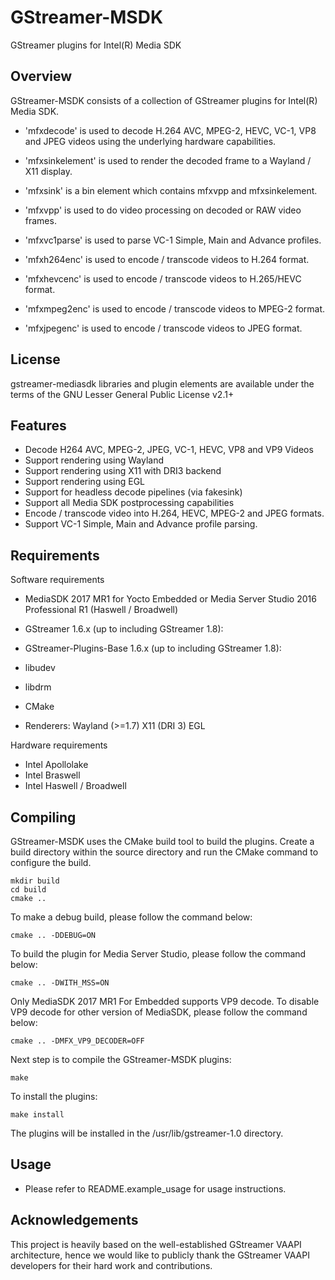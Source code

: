 

GStreamer-MSDK
==============
  GStreamer plugins for Intel(R) Media SDK


Overview
--------

GStreamer-MSDK consists of a collection of GStreamer plugins for
Intel(R) Media SDK.

  * 'mfxdecode' is used to decode H.264 AVC, MPEG-2, HEVC, VC-1, VP8 and
    JPEG videos using the underlying hardware capabilities. 

  * 'mfxsinkelement' is used to render the decoded frame to a Wayland / X11
    display.

  * 'mfxsink' is a bin element which contains mfxvpp and mfxsinkelement.

  * 'mfxvpp' is used to do video processing on decoded or RAW video frames.

  * 'mfxvc1parse' is used to parse VC-1 Simple, Main and Advance profiles.

  * 'mfxh264enc' is used to encode / transcode videos to H.264 format.
  
  * 'mfxhevcenc' is used to encode / transcode videos to H.265/HEVC format.

  * 'mfxmpeg2enc' is used to encode / transcode videos to MPEG-2 format.
  
  * 'mfxjpegenc' is used to encode / transcode videos to JPEG format.

License
-------

gstreamer-mediasdk libraries and plugin elements are available
under the terms of the GNU Lesser General Public License v2.1+


Features
--------

 - Decode H264 AVC, MPEG-2, JPEG, VC-1, HEVC, VP8 and VP9 Videos
 - Support rendering using Wayland
 - Support rendering using X11 with DRI3 backend
 - Support rendering using EGL
 - Support for headless decode pipelines (via fakesink)
 - Support all Media SDK postprocessing capabilities
 - Encode / transcode video into H.264, HEVC, MPEG-2 and JPEG formats.
 - Support VC-1 Simple, Main and Advance profile parsing.


Requirements
------------

Software requirements

  * MediaSDK 2017 MR1 for Yocto Embedded or
    Media Server Studio 2016 Professional R1 (Haswell / Broadwell)
  * GStreamer 1.6.x (up to including GStreamer 1.8):
  * GStreamer-Plugins-Base 1.6.x (up to including GStreamer 1.8):
  * libudev
  * libdrm
  * CMake
  
  * Renderers:
      Wayland (>=1.7)
      X11 (DRI 3)
      EGL

Hardware requirements

  * Intel Apollolake
  * Intel Braswell
  * Intel Haswell / Broadwell

Compiling
---------

GStreamer-MSDK uses the CMake build tool to build the plugins.
Create a build directory within the source directory and run the CMake
command to configure the build.

	mkdir build
	cd build
	cmake ..

To make a debug build, please follow the command below:

	cmake .. -DDEBUG=ON
		

To build the plugin for Media Server Studio, please follow the command below:

	cmake .. -DWITH_MSS=ON
		

Only MediaSDK 2017 MR1 For Embedded supports VP9 decode. To disable VP9 decode
for other version of MediaSDK, please follow the command below:

	cmake .. -DMFX_VP9_DECODER=OFF


Next step is to compile the GStreamer-MSDK plugins:

	make

To install the plugins:

	make install

The plugins will be installed in the /usr/lib/gstreamer-1.0 directory.


Usage
-----

 - Please refer to README.example_usage for usage instructions.


Acknowledgements
----------------

This project is heavily based on the well-established GStreamer VAAPI architecture, hence we would like to publicly thank the GStreamer VAAPI developers for their hard work and contributions.

